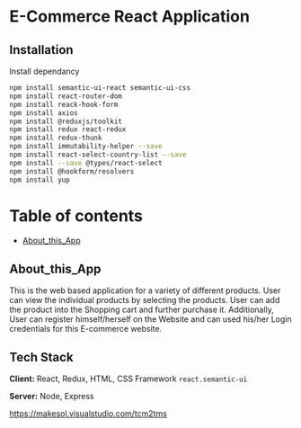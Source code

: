 
# E-Commerce React Application



## Installation

Install dependancy

```bash
npm install semantic-ui-react semantic-ui-css
npm install react-router-dom
npm install reack-hook-form
npm install axios
npm install @reduxjs/toolkit
npm install redux react-redux
npm install redux-thunk
npm install immutability-helper --save
npm install react-select-country-list --save
npm install --save @types/react-select
npm install @hookform/resolvers
npm install yup
```
# Table of contents
- [About_this_App](#About_this_App)

## About_this_App
This is the web based application for a variety of different products. 
User can view the individual products by selecting the products. 
User can add the product into the Shopping cart and further purchase it. 
Additionally, User can register himself/herself on the Website and can used his/her Login credentials for this E-commerce website. 

    
## Tech Stack

**Client:** React, Redux, HTML, CSS Framework `react.semantic-ui`

**Server:** Node, Express

https://makesol.visualstudio.com/tcm2tms
